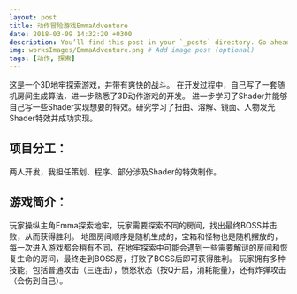```yaml
---
layout: post
title: 动作冒险游戏EmmaAdventure
date: 2018-03-09 14:32:20 +0300
description: You’ll find this post in your `_posts` directory. Go ahead and edit it and re-build the site to see your changes. # Add post description (optional)
img: worksImages/EmmaAdventure.png # Add image post (optional)
tags: [动作, 探索]
---
```

这是一个3D地牢探索游戏，并带有爽快的战斗。
在开发过程中，自己写了一套随机房间生成算法，进一步熟悉了3D动作游戏的开发。
进一步学习了Shader并能够自己写一些Shader实现想要的特效。研究学习了扭曲、溶解、镜面、人物发光Shader特效并成功实现。
## 项目分工：
两人开发，我担任策划、程序、部分涉及Shader的特效制作。
## 游戏简介：
玩家操纵主角Emma探索地牢，玩家需要探索不同的房间，找出最终BOSS并击败，从而获得胜利。
地图房间顺序是随机生成的，宝箱和怪物也是随机摆放的，每一次进入游戏都会稍有不同，在地牢探索中可能会遇到一些需要解谜的房间和恢复生命的房间，最终走到BOSS房，打败了BOSS后即可获得胜利。
玩家拥有多种技能，包括普通攻击（三连击），愤怒状态（按Q开启，消耗能量），还有炸弹攻击（会伤到自己）。



